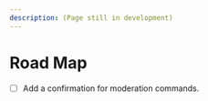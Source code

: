 ```yaml
---
description: (Page still in development)
---
```


# Road Map

* [ ] Add a confirmation for moderation commands.

